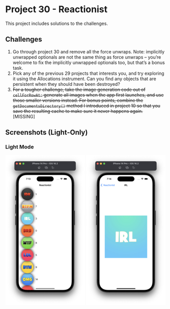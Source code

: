 # Project 30 - Reactionist

This project includes solutions to the challenges.

## Challenges

1. Go through project 30 and remove all the force unwraps. Note: implicitly unwrapped optionals are not the same thing as force unwraps – you’re welcome to fix the implicitly unwrapped optionals too, but that’s a bonus task.
2. Pick any of the previous 29 projects that interests you, and try exploring it using the Allocations instrument. Can you find any objects that are persistent when they should have been destroyed?
3. ~~For a tougher challenge, take the image generation code out of `cellForRowAt:` generate all images when the app first launches, and use those smaller versions instead. For bonus points, combine the `getDocumentsDirectory()` method I introduced in project 10 so that you save the resulting cache to make sure it never happens again.~~ [MISSING]

## Screenshots (Light-Only)

### Light Mode

<div>
  <img src="Screenshots/Light/Light_01.png" width="250">
  <img src="Screenshots/Light/Light_02.png" width="250">
</div>
